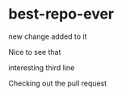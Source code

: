 # best-repo-ever

new change added to it


Nice to see that


interesting third line

Checking out the pull request

